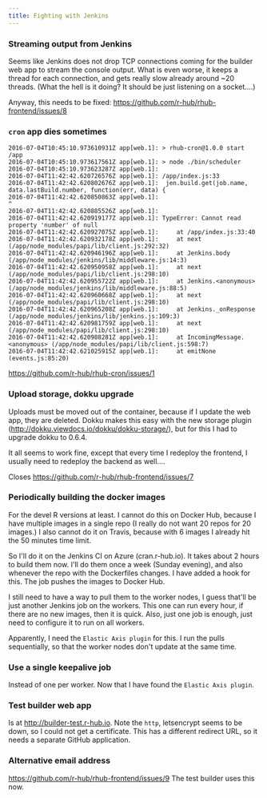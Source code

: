 ```yaml
---
title: Fighting with Jenkins
---
```


### Streaming output from Jenkins

Seems like Jenkins does not drop TCP connections coming for the builder web
app to stream the console output. What is even worse, it keeps a thread for
each connection, and gets really slow already around ~20 threads. (What the hell
is it doing? It should be just listening on a socket....)

Anyway, this needs to be fixed: https://github.com/r-hub/rhub-frontend/issues/8

### `cron` app dies sometimes

```
2016-07-04T10:45:10.973610931Z app[web.1]: > rhub-cron@1.0.0 start /app
2016-07-04T10:45:10.973617561Z app[web.1]: > node ./bin/scheduler
2016-07-04T10:45:10.973623287Z app[web.1]:
2016-07-04T11:42:42.620726576Z app[web.1]: /app/index.js:33
2016-07-04T11:42:42.620802676Z app[web.1]: 	jen.build.get(job.name, data.lastBuild.number, function(err, data) {
2016-07-04T11:42:42.620850863Z app[web.1]: 	                                      ^
2016-07-04T11:42:42.620885526Z app[web.1]:
2016-07-04T11:42:42.620919177Z app[web.1]: TypeError: Cannot read property 'number' of null
2016-07-04T11:42:42.620927075Z app[web.1]:     at /app/index.js:33:40
2016-07-04T11:42:42.620932178Z app[web.1]:     at next (/app/node_modules/papi/lib/client.js:292:32)
2016-07-04T11:42:42.620946196Z app[web.1]:     at Jenkins.body (/app/node_modules/jenkins/lib/middleware.js:14:3)
2016-07-04T11:42:42.620950958Z app[web.1]:     at next (/app/node_modules/papi/lib/client.js:298:10)
2016-07-04T11:42:42.620955722Z app[web.1]:     at Jenkins.<anonymous> (/app/node_modules/jenkins/lib/middleware.js:88:5)
2016-07-04T11:42:42.620960668Z app[web.1]:     at next (/app/node_modules/papi/lib/client.js:298:10)
2016-07-04T11:42:42.620965208Z app[web.1]:     at Jenkins._onResponse (/app/node_modules/jenkins/lib/jenkins.js:109:3)
2016-07-04T11:42:42.620981759Z app[web.1]:     at next (/app/node_modules/papi/lib/client.js:298:10)
2016-07-04T11:42:42.620988281Z app[web.1]:     at IncomingMessage.<anonymous> (/app/node_modules/papi/lib/client.js:598:7)
2016-07-04T11:42:42.621025915Z app[web.1]:     at emitNone (events.js:85:20)
```

https://github.com/r-hub/rhub-cron/issues/1

### Upload storage, dokku upgrade

Uploads must be moved out of the container, because if I update the web app,
they are deleted. Dokku makes this easy with the new storage plugin
(http://dokku.viewdocs.io/dokku/dokku-storage/), but for this I had to upgrade
dokku to 0.6.4.

It all seems to work fine, except that every time I redeploy the frontend,
I usually need to redeploy the backend as well....

Closes https://github.com/r-hub/rhub-frontend/issues/7

### Periodically building the docker images

For the devel R versions at least. I cannot do this on Docker Hub, because
I have multiple images in a single repo (I really do not want 20 repos for
20 images.) I also cannot do it on Travis, because with 6 images I already
hit the 50 minutes time limit.

So I'll do it on the Jenkins CI on Azure (cran.r-hub.io). It takes about
2 hours to build them now. I'll do them once a week (Sunday evening), and
also whenever the repo with the Dockerfiles changes. I have added a hook
for this. The job pushes the images to Docker Hub.

I still need to have a way to pull them to the worker nodes, I guess that'll
be just another Jenkins job on the workers. This one can run every hour,
if there are no new images, then it is quick. Also, just one job is enough,
just need to configure it to run on all workers.

Apparently, I need the `Elastic Axis plugin` for this. I run the pulls
sequentially, so that the worker nodes don't update at the same time.

### Use a single keepalive job

Instead of one per worker. Now that I have found the `Elastic Axis plugin`.

### Test builder web app

Is at http://builder-test.r-hub.io. Note the `http`, letsencrypt seems
to be down, so I could not get a certificate. This has a different redirect
URL, so it needs a separate GitHub application.

### Alternative email address

https://github.com/r-hub/rhub-frontend/issues/9 The test builder uses
this now.

